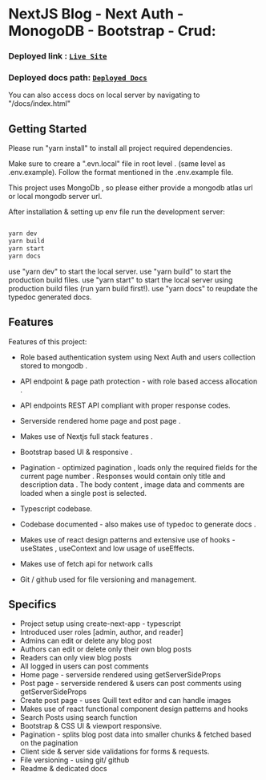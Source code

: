 # NextJS Blog - Next Auth - MonogoDB - Bootstrap - Crud:

### Deployed link : [`Live Site`](https://nextjs-blog-with-auth.vercel.app/)

### Deployed docs path: [`Deployed Docs`](https://nextjs-blog-with-auth.vercel.app/docs/index.html)

You can also access docs on local server by navigating to "/docs/index.html"



## Getting Started
Please run "yarn install" to install all project required dependencies.

Make sure to creare a ".evn.local" file in root level . (same level as .env.example).
Follow the format mentioned in the .env.example file.

This project uses MongoDb , so please either provide a mongodb atlas url or local mongodb server url.

After installation & setting up env file run the development server:

```bash

yarn dev
yarn build
yarn start
yarn docs

```

use "yarn dev" to start the local server.
use "yarn build" to start the production build files.
use "yarn start" to start the local server using production build files (run yarn build first!).
use "yarn docs" to reupdate the typedoc generated docs.


## Features

Features of this project:

- Role based authentication system using Next Auth and users collection stored to mongodb .

- API endpoint & page path protection - with role based access allocation .

- API endpoints REST API compliant with proper response codes.

- Serverside rendered home page and post page .

- Makes use of Nextjs full stack features .

- Bootstrap based UI & responsive .

- Pagination - optimized pagination , loads only the required fields for the current page number . Responses would contain only title and description data . The body content , image data and comments are loaded when a single post is selected.

- Typescript codebase.

- Codebase documented - also makes use of typedoc to generate docs .

- Makes use of react design patterns and extensive use of hooks -useStates , useContext and low usage of useEffects.

- Makes use of fetch api for network calls 

- Git / github used for file versioning and management.



## Specifics
- Project setup using create-next-app - typescript
- Introduced user roles [admin, author, and reader]
- Admins can edit or delete any blog post 
- Authors can edit or delete only their own blog posts 
- Readers can only view blog posts 
- All logged in users can post comments
- Home page - serverside rendered using getServerSideProps
- Post page - serverside rendered & users can post comments using getServerSideProps
- Create post page - uses Quill text editor and can handle images
- Makes use of react functional component design patterns and hooks
- Search Posts using search function 
- Bootstrap & CSS UI & viewport responsive.
- Pagination - splits blog post data into smaller chunks & fetched based on the pagination
- Client side & server side validations for forms & requests.
- File versioning - using git/ github
- Readme & dedicated docs